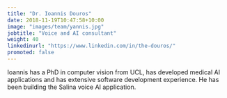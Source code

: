 ```yaml
---
title: "Dr. Ioannis Douros"
date: 2018-11-19T10:47:58+10:00
image: "images/team/yannis.jpg"
jobtitle: "Voice and AI consultant"
weight: 40 
linkedinurl: "https://www.linkedin.com/in/the-douros/"
promoted: false
---
```


Ioannis has a PhD in computer vision from UCL, has developed medical AI applications and has extensive software development experience. He has been building the Salina voice AI application.
